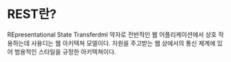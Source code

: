 # REST란? 
REpresentational State Transferdml 약자로 전반적인 웹 어플리케이션에서 상호 작용하는데 사용디는 웹 아키텍쳐 모델이다. 자원을 주고받는 웹 상에서의 통신 체계에 있어 범용적인 스타일을 규정한 아키텍쳐이다.

